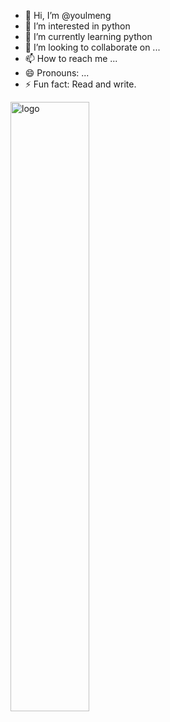 - 👋 Hi, I’m @youlmeng
- 👀 I’m interested in python
- 🌱 I’m currently learning python
- 💞️ I’m looking to collaborate on ...
- 📫 How to reach me ...
- 😄 Pronouns: ...
- ⚡ Fun fact: Read and write.

<!---
youlmeng/youlmeng is a ✨ special ✨ repository because its `README.md` (this file) appears on your GitHub profile.
You can click the Preview link to take a look at your changes.
--->


<img src="https://github-readme-stats.vercel.app/api?username=youlmeng&show_icons=false&theme=Default" alt="logo" align="center" width="50%" />

